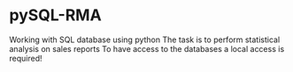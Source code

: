 # pySQL-RMA
Working with SQL database using python
The task is to perform statistical analysis on sales reports
To have access to the databases a local access is required!
